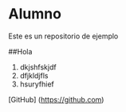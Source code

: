 # Alumno
Este es un repositorio de ejemplo

##Hola
1. dkjshfskjdf
2. dfjkldjfls
3. hsuryfhief

[GitHub] (https://github.com)